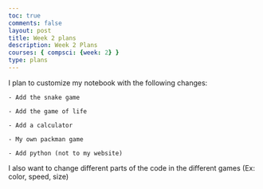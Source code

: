 ```yaml
---
toc: true
comments: false
layout: post
title: Week 2 plans
description: Week 2 Plans
courses: { compsci: {week: 2} }
type: plans
---
```


I plan to customize my notebook with the following changes:
    
    - Add the snake game
    
    - Add the game of life
    
    - Add a calculator

    - My own packman game

    - Add python (not to my website)

I also want to change different parts of the code in the different games (Ex: color, speed, size)